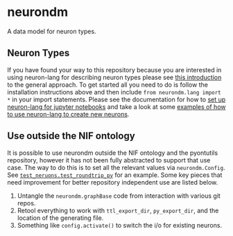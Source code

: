 # neurondm
A data model for neuron types.

## Neuron Types
If you have found your way to this repository because you are interested in using neuron-lang for
describing neuron types please see [this introduction](http://ontology.neuinfo.org/docs/NIF-Ontology/docs/Neurons.html)
to the general approach.  To get started all you need to do is follow the installation instructions above and then include
`from neurondm.lang import *` in your import statements. Please see the documentation for how to
[set up neuron-lang for jupyter notebooks](docs/neurons_notebook.md) and take a look at some
[examples of how to use neuron-lang to create new neurons](docs/NeuronLangExample.ipynb).

## Use outside the NIF ontology
It is possible to use neurondm outside the NIF ontology and the pyontutils repository,
however it has not been fully abstracted to support that use case. The way to do this is
to set all the relevant values via `neurondm.Config`. See
[`test_neruons.test_roundtrip_py`](https://github.com/tgbugs/pyontutils/blob/1805879322922b3f5e78d1abcb4b6642e22c204d/neurondm/test/test_neurons.py#L55)
for an example.
Some key pieces that need improvement for better repository independent use are listed below.
1. Untangle the `neurondm.graphBase` code from interaction with various git repos.
2. Retool everything to work with `ttl_export_dir`, `py_export_dir`,
and the location of the generating file.
3. Something like `config.activate()` to switch the i/o for existing neurons.
